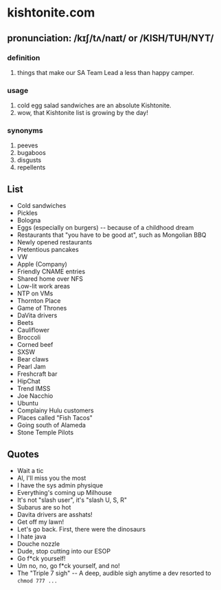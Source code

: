 # kishtonite.com

## pronunciation: /kɪʃ/tʌ/naɪt/ or /KISH/TUH/NYT/

### definition
 1. things that make our SA Team Lead a less than happy camper.

### usage
 1. cold egg salad sandwiches are an absolute Kishtonite.
 2. wow, that Kishtonite list is growing by the day!

### synonyms
 1. peeves
 2. bugaboos
 3. disgusts
 4. repellents

## List
* Cold sandwiches
* Pickles
* Bologna
* Eggs (especially on burgers) -- because of a childhood dream
* Restaurants that "you have to be good at", such as Mongolian BBQ
* Newly opened restaurants
* Pretentious pancakes
* VW
* Apple (Company)
* Friendly CNAME entries
* Shared home over NFS
* Low-lit work areas
* NTP on VMs
* Thornton Place
* Game of Thrones
* DaVita drivers
* Beets
* Cauliflower
* Broccoli
* Corned beef
* SXSW
* Bear claws
* Pearl Jam
* Freshcraft bar
* HipChat
* Trend IMSS
* Joe Nacchio
* Ubuntu
* Complainy Hulu customers
* Places called "Fish Tacos"
* Going south of Alameda
* Stone Temple Pilots

## Quotes
* Wait a tic
* Al, I'll miss you the most
* I have the sys admin physique
* Everything's coming up Milhouse
* It's not "slash user", it's "slash U, S, R"
* Subarus are so hot
* Davita drivers are asshats!
* Get off my lawn!
* Let's go back. First, there were the dinosaurs
* I hate java
* Douche nozzle
* Dude, stop cutting into our ESOP
* Go f\*ck yourself!
* Um no, no, go f\*ck yourself, and no!
* The "Triple 7 sigh" -- A deep, audible sigh anytime a dev resorted to `chmod 777 ...`
